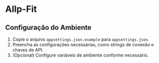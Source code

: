 # Allp-Fit

## Configuração do Ambiente

1. Copie o arquivo `appsettings.json.example` para `appsettings.json`.
2. Preencha as configurações necessárias, como strings de conexão e chaves de API.
3. (Opcional) Configure variáveis de ambiente conforme necessário.
